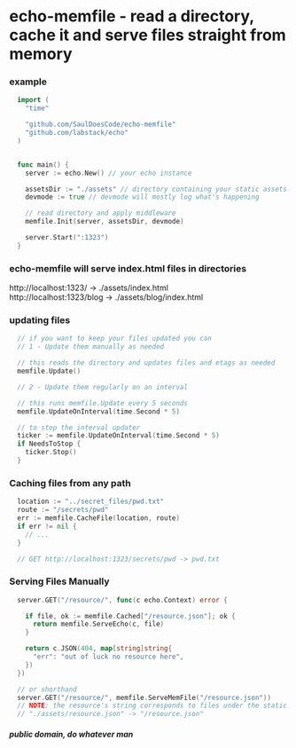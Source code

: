 # echo-memfile - read a directory, cache it and serve files straight from memory

### example

```go
  import (
    "time"

    "github.com/SaulDoesCode/echo-memfile"
    "github.com/labstack/echo"
  )


  func main() {
    server := echo.New() // your echo instance

    assetsDir := "./assets" // directory containing your static assets
    devmode := true // devmode will mostly log what's happening

    // read directory and apply middleware
    memfile.Init(server, assetsDir, devmode)

    server.Start(":1323")
  }
```

### echo-memfile will serve index.html files in directories

http://localhost:1323/ -> ./assets/index.html   
http://localhost:1323/blog -> ./assets/blog/index.html   


### updating files

```go
  // if you want to keep your files updated you can
  // 1 - Update them manually as needed

  // this reads the directory and updates files and etags as needed
  memfile.Update()

  // 2 - Update them regularly on an interval

  // this runs memfile.Update every 5 seconds
  memfile.UpdateOnInterval(time.Second * 5)

  // to stop the interval updater
  ticker := memfile.UpdateOnInterval(time.Second * 5)
  if NeedsToStop {
    ticker.Stop()
  }
```

### Caching files from any path

```go
  location := "../secret_files/pwd.txt"
  route := "/secrets/pwd"
  err := memfile.CacheFile(location, route)
  if err != nil {
    // ...
  }

  // GET http://localhost:1323/secrets/pwd -> pwd.txt
```

### Serving Files Manually

```go
  server.GET("/resource/", func(c echo.Context) error {

    if file, ok := memfile.Cached["/resource.json"]; ok {
      return memfile.ServeEcho(c, file)
    }

    return c.JSON(404, map[string]string{
      "err": "out of luck no resource here",
    })
  })

  // or shorthand
  server.GET("/resource/", memfile.ServeMemFile("/resource.json"))
  // NOTE: the resource's string corresponds to files under the static dir
  // "./assets/resource.json" -> "/resource.json"

```


##### public domain, do whatever man
